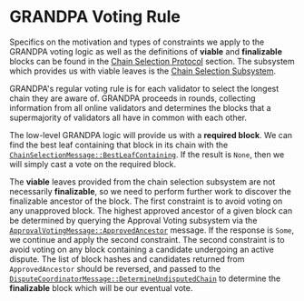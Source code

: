 # GRANDPA Voting Rule

Specifics on the motivation and types of constraints we apply to the GRANDPA voting logic as well as the definitions of
**viable** and **finalizable** blocks can be found in the [Chain Selection Protocol](../protocol-chain-selection.md)
section. The subsystem which provides us with viable leaves is the [Chain Selection
Subsystem](utility/chain-selection.md).

GRANDPA's regular voting rule is for each validator to select the longest chain they are aware of. GRANDPA proceeds in
rounds, collecting information from all online validators and determines the blocks that a supermajority of validators
all have in common with each other.

The low-level GRANDPA logic will provide us with a **required block**. We can find the best leaf containing that block
in its chain with the
[`ChainSelectionMessage::BestLeafContaining`](../types/overseer-protocol.md#chain-selection-message). If the result is
`None`, then we will simply cast a vote on the required block.

The **viable** leaves provided from the chain selection subsystem are not necessarily **finalizable**, so we need to
perform further work to discover the finalizable ancestor of the block. The first constraint is to avoid voting on any
unapproved block. The highest approved ancestor of a given block can be determined by querying the Approval Voting
subsystem via the [`ApprovalVotingMessage::ApprovedAncestor`](../types/overseer-protocol.md#approval-voting) message. If
the response is `Some`, we continue and apply the second constraint. The second constraint is to avoid voting on any
block containing a candidate undergoing an active dispute. The list of block hashes and candidates returned from
`ApprovedAncestor` should be reversed, and passed to the
[`DisputeCoordinatorMessage::DetermineUndisputedChain`](../types/overseer-protocol.md#dispute-coordinator-message) to
determine the **finalizable** block which will be our eventual vote.
